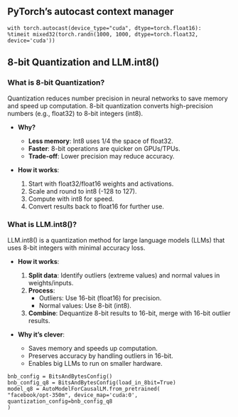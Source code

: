 ##  PyTorch’s autocast context manager
```
with torch.autocast(device_type="cuda", dtype=torch.float16):
%timeit mixed32(torch.randn(1000, 1000, dtype=torch.float32, device='cuda'))
```
## 8-bit Quantization and LLM.int8()

### What is 8-bit Quantization?
Quantization reduces number precision in neural networks to save memory and speed up computation. 8-bit quantization converts high-precision numbers (e.g., float32) to 8-bit integers (int8).

- **Why?**
  - **Less memory**: Int8 uses 1/4 the space of float32.
  - **Faster**: 8-bit operations are quicker on GPUs/TPUs.
  - **Trade-off**: Lower precision may reduce accuracy.

- **How it works**:
  1. Start with float32/float16 weights and activations.
  2. Scale and round to int8 (-128 to 127).
  3. Compute with int8 for speed.
  4. Convert results back to float16 for further use.

### What is LLM.int8()?
LLM.int8() is a quantization method for large language models (LLMs) that uses 8-bit integers with minimal accuracy loss.

- **How it works**:
  1. **Split data**: Identify outliers (extreme values) and normal values in weights/inputs.
  2. **Process**:
     - Outliers: Use 16-bit (float16) for precision.
     - Normal values: Use 8-bit (int8).
  3. **Combine**: Dequantize 8-bit results to 16-bit, merge with 16-bit outlier results.

- **Why it’s clever**:
  - Saves memory and speeds up computation.
  - Preserves accuracy by handling outliers in 16-bit.
  - Enables big LLMs to run on smaller hardware.
```
bnb_config = BitsAndBytesConfig()
bnb_config_q8 = BitsAndBytesConfig(load_in_8bit=True)
model_q8 = AutoModelForCausalLM.from_pretrained(
"facebook/opt-350m", device_map='cuda:0', quantization_config=bnb_config_q8
)
```
